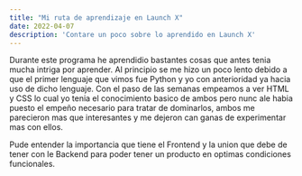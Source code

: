 ```yaml
---
title: "Mi ruta de aprendizaje en Launch X"
date: 2022-04-07
description: 'Contare un poco sobre lo aprendido en Launch X'
---
```


Durante este programa he aprendidio bastantes cosas que antes tenia mucha intriga por aprender. Al principio se me hizo un poco lento debido a que el primer lenguaje que vimos fue Python y yo con anterioridad ya hacia uso de dicho lenguaje.
Con el paso de las semanas empeamos a ver HTML y CSS lo cual yo tenia el conocimiento basico de ambos pero nunc ale habia puesto el empeño necesario para tratar de dominarlos, ambos me parecieron mas que interesantes y me dejeron can ganas de experimentar mas con ellos.

Pude entender la importancia que tiene el Frontend y la union que debe de tener con le Backend para poder tener un producto en optimas condiciones funcionales. 
